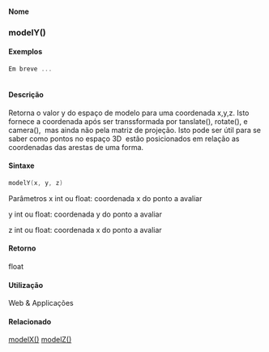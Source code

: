 
#### Nome
### modelY()

#### Exemplos

```pde
Em breve ...
 

```



#### Descrição
Retorna o valor y do espaço de
modelo para uma coordenada x,y,z. Isto fornece a coordenada após
ser transsformada por tanslate(), rotate(), e camera(),  mas ainda
não pela matriz de projeção. Isto pode ser
útil para se saber como pontos no espaço 3D
 estão posicionados em relação as coordenadas
das arestas de uma forma.

#### Sintaxe
```pde
modelY(x, y, z)

```
Parâmetros
x
int
ou float: coordenada x do ponto a avaliar


y
int
ou float: coordenada y do ponto a avaliar


z
int
ou float: coordenada x do ponto a avaliar




#### Retorno
 float

#### Utilização
 Web &
Applicações

#### Relacionado
[modelX()](modelX_
)
[modelZ()](modelZ_
)

